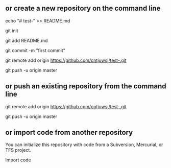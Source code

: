 ## or create a new repository on the command line
echo "# test-" >> README.md

git init

git add README.md

git commit -m "first commit"

git remote add origin https://github.com/cntjuwsj/test-.git

git push -u origin master

## or push an existing repository from the command line

 git remote add origin https://github.com/cntjuwsj/test-.git
 
git push -u origin master

## or import code from another repository

You can initialize this repository with code from a Subversion, Mercurial, or TFS project.

Import code
